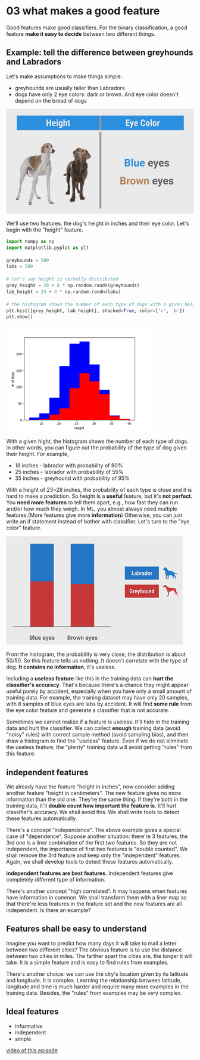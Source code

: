 # 03 what makes a good feature

Good features make good classifiers. For the binary classification,
a good feature **make it easy to decide** between two different things.

## Example: tell the difference between greyhounds and Labradors

Let's make assumptions to make things simple:

* greyhounds are usually taller than Labradors
* dogs have only 2 eye colors: dark or brown. And eye color doesn't depend on the bread of dogs

![a good feature](./pic/a_good_feature.png)

We'll use two features: the dog's height in inches and their eye color. Let's begin with the "height" feature.

```python
import numpy as np
import matplotlib.pyplot as plt

greyhounds = 500
labs = 500

# let's say height is normally distributed
grey_height = 28 + 4 * np.random.randn(greyhounds)
lab_height = 24 + 4 * np.random.randn(labs)

# the histogram shows the number of each type of dogs with a given height
plt.hist([grey_height, lab_height], stacked=True, color=['r', 'b'])
plt.show()
```

![feature dog height](./pic/dog_height.png)

With a given hight, the histogram shows the number of each type of dogs.
In other words, you can figure out the probability of the type of dog given their height. For example,

* 18 inches - labrador with probability of 80%
* 25 inches - labrador with probability of 55%
* 35 inches - greyhound with probability of 95%

With a height of 23~28 inches, the probability of each type is close and it is hard to make a prediction.
So height is a **useful** feature, but it's **not perfect**.
You **need more features** to tell them apart, e.g., how fast they can run and/or how much they weigh.
In ML, you almost always need multiple features.(More features give more **information**)
Otherwise, you can just write an if statement instead of bother with classifier. Let's turn to the "eye color" feature.

![feature dog eyecolor](./pic/dog_eyecolor.png)

From the histogram, the probability is very close, the distribution is about 50/50.
So this feature tells us nothing. It doesn't correlate with the type of dog.
**It contains no information**, it's useless.

Including a **useless feature** like this in the training data can **hurt the classifier's accuracy**.
That's because there's a chance they might appear useful purely by accident,
especially when you have only a small amount of training data. For example,
the training dataset may have only 20 samples, with 8 samples of blue eyes are labs by accident.
It will find **some rule** from the eye color feature and generate a classifier that is not accurate.

Sometimes we cannot realize if a feature is useless. It'll hide in the training data and hurt the classifier.
We can collect **enough** training data (avoid "noisy" rules)
with correct sample method (avoid sampling bias), and then draw a histogram to find the "useless" feature.
Even if we do not eliminate the useless feature,
the "plenty" training data will avoid getting "rules" from this feature.

## independent features

We already have the feature "height in inches", now consider adding another feature "height in centimeters".
The new feature gives no more information than the old one. They're the same thing.
If they're both in the training data, it'll **double count how important the feature is**.
It'll hurt classifier's accuracy. We shall avoid this.
We shall write tools to detect these features automatically.

There's a concept "independence". The above example gives a special case of "dependence".
Suppose another situation: there're 3 features, the 3rd one is
a liner conbination of the first two features. So they are not independent,
the importance of first two features is "double counted".
We shall remove the 3rd feature and keep only the "independent" features.
Again, we shall develop tools to detect these features automatically.

**independent features are best features.**
Independent features give completely different type of information.

There's another concept "high correlated". It may happens when
features have information in common. We shall transform them with a liner map
so that there're less features in the feature set and
the new features are all independent. Is there an example?

## Features shall be easy to understand

Imagine you want to predict how many days it will take to mail
a letter between two different cities? The obvious feature is
to use the distance between two cities in miles. The farther apart the
cities are, the longer it will take. It is a simple feature and
is easy to find rules from examples.

There's another choice: we can use the city's location given by
its latitude and longitude. It is complex.
Learning the relationship between latitude, longitude and time
is much harder and require many more examples in the training data.
Besides, the "rules" from examples may be very complex.

## Ideal features

* informative
* independent
* simple

[video of this episode](https://www.yxgapp.com/what-makes-a-good-feature-machine-learning-recipes-3/ "what makes a good feature")
